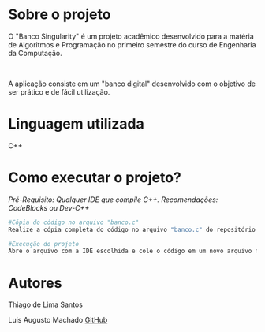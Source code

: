 <h1>Sobre o projeto</h1>
<p>O "Banco Singularity" é um projeto acadêmico desenvolvido para a matéria de Algoritmos e Programação no primeiro semestre do curso de Engenharia da Computação.</p>
<br>
<p>A aplicação consiste em um "banco digital" desenvolvido com o objetivo de ser prático e de fácil utilização.

<h1>Linguagem utilizada</h1>
<p>C++</p>

<h1>Como executar o projeto?</h1>
<p><em>Pré-Requisito: Qualquer IDE que compile C++. Recomendações: CodeBlocks ou Dev-C++</em></p>

```bash
#Cópia do código no arquivo "banco.c"
Realize a cópia completa do código no arquivo "banco.c" do repositório

#Execução do projeto
Abre o arquivo com a IDE escolhida e cole o código em um novo arquivo fonte.Compile e execute
```
<h1>Autores</h1>
<p>Thiago de Lima Santos</p>
<p>Luis Augusto Machado <a href="https://github.com/LuisMachado7">GitHub</a></p>
